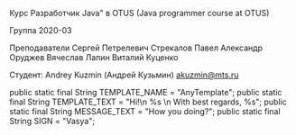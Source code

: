 Курс Разработчик Java" в OTUS
(Java programmer course at OTUS)

Группа 2020-03

Преподаватели
Сергей Петрелевич
Стрекалов Павел
Александр Оруджев
Вячеслав Лапин
Виталий Куценко


Студент:
Andrey Kuzmin (Андрей Кузьмин)
akuzmin@mts.ru

public static final String TEMPLATE_NAME = "AnyTemplate";
    public static final String TEMPLATE_TEXT = "Hi!\n %s \n With best regards, %s";
    public static final String MESSAGE_TEXT = "How you doing?";
    public static final String SIGN = "Vasya";
